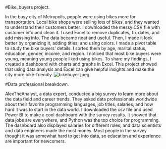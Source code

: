#Bike_buyers project.

In the busy city of Metropolis, people were using bikes more for transportation. Local bike shops were selling lots of bikes, and they wanted to understand their customers better. I downloaded the messy CSV file with customer info and clean it. I used Excel to remove duplicates, fix dates, and add missing info. The data became neat and useful. Then, I made it look better by organizing it, adding titles, and using colors. I made a pivot table to study the bike buyers' details. I sorted them by age, marital status, education, gender, income, and region. I noticed that most bike buyers were young, meaning young people liked using bikes. To share my findings, I created a dashboard with charts and graphs in Excel. This project showed that using data analysis and Excel can give helpful insights and make the city more bike-friendly.
![bikebuyer jpeg](https://github.com/Ohlight10/Portfolioprojects/assets/132715415/41d28821-38c4-4e3f-8b6d-2bd2f539f075)




#Data professional breakdown.

AlexTheAnalyst, a data expert, conducted a big survey to learn more about the data field and career trends. They asked data professionals worldwide about their favorite programming languages, job titles, salaries, and how hard it was to start in the data world. I downloaded the csv file and used Power BI to make a cool dashboard with the survey results. It showed that data jobs are everywhere, and Python was the top choice for programming. The dashboard also displayed salaries for different roles, and data scientists and data engineers made the most money. Most people in the survey thought it was somewhat hard to get into data, so education and experience are important for newcomers.
